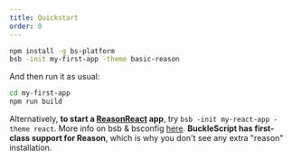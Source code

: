 ```yaml
---
title: Quickstart
order: 0
---
```


```sh
npm install -g bs-platform
bsb -init my-first-app -theme basic-reason
```
And then run it as usual:
```sh
cd my-first-app
npm run build
```
Alternatively, **to start a [ReasonReact](https://reasonml.github.io/reason-react/gettingStarted.html) app**, try `bsb -init my-react-app -theme react`.
More info on bsb & bsconfig [here](http://bucklescript.github.io/bucklescript/Manual.html#_bucklescript_build_system_code_bsb_code).
**BuckleScript has first-class support for Reason**, which is why you don't see any extra "reason" installation.

